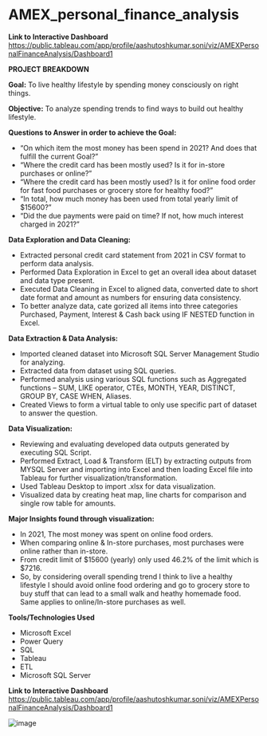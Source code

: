 # AMEX_personal_finance_analysis

**Link to Interactive Dashboard**
https://public.tableau.com/app/profile/aashutoshkumar.soni/viz/AMEXPersonalFinanceAnalysis/Dashboard1

**PROJECT BREAKDOWN**

**Goal:** To live healthy lifestyle by spending money consciously on right things.

**Objective:** To analyze spending trends to find ways to build out healthy lifestyle.

**Questions to Answer in order to achieve the Goal:** 
- “On which item the most money has been spend in 2021? And does that fulfill the current Goal?” 
- “Where the credit card has been mostly used? Is it for in-store purchases or online?”
- “Where the credit card has been mostly used? Is it for online food order for fast food purchases or grocery store for healthy food?”
- “In total, how much money has been used from total yearly limit of $15600?”
- “Did the due payments were paid on time? If not, how much interest charged in 2021?”

**Data Exploration and Data Cleaning:**
- Extracted personal credit card statement from 2021 in CSV format to perform data analysis.
- Performed Data Exploration in Excel to get an overall idea about dataset and data type present.
- Executed Data Cleaning in Excel to aligned data, converted date to short date format and amount as numbers for ensuring data consistency.
- To better analyze data, cate gorized all items into three categories Purchased, Payment, Interest & Cash back using IF NESTED function in Excel.

**Data Extraction & Data Analysis:**
- Imported cleaned dataset into Microsoft SQL Server Management Studio for analyzing.
- Extracted data from dataset using SQL queries.
- Performed analysis using various SQL functions such as Aggregated functions – SUM, LIKE operator, CTEs, MONTH, YEAR, DISTINCT, GROUP BY, CASE WHEN, Aliases. 
- Created Views to form a virtual table to only use specific part of dataset to answer the question.

**Data Visualization:**
- Reviewing and evaluating developed data outputs generated by executing SQL Script.
- Performed Extract, Load & Transform (ELT) by extracting outputs from MYSQL Server and importing into Excel and then loading Excel file into Tableau for further         visualization/transformation. 
- Used Tableau Desktop to import .xlsx for data visualization.
- Visualized data by creating heat map, line charts for comparison and single row table for amounts.

**Major Insights found through visualization:** 
- In 2021, The most money was spent on online food orders.
- When comparing online & In-store purchases, most purchases were online rather than in-store.
- From credit limit of $15600 (yearly) only used 46.2% of the limit which is $7216. 
- So, by considering overall spending trend I think to live a healthy lifestyle I should avoid online food ordering and go to grocery store to buy stuff that can lead to a small walk and heathy homemade food. Same applies to online/In-store purchases as well.

 
**Tools/Technologies Used**
 
- Microsoft Excel
- Power Query
- SQL
- Tableau
- ETL
- Microsoft SQL Server

**Link to Interactive Dashboard**
https://public.tableau.com/app/profile/aashutoshkumar.soni/viz/AMEXPersonalFinanceAnalysis/Dashboard1

![image](https://user-images.githubusercontent.com/114427519/202273743-6d151def-8e8c-4ca5-a485-c7698dda3040.png)

